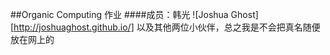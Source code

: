 ##Organic Computing 作业
####成员：韩光 ![Joshua Ghost][http://joshuaghost.github.io/] 以及其他两位小伙伴，总之我是不会把真名随便放在网上的